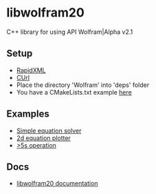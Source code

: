 # libwolfram20
C++ library for using API Wolfram|Alpha v2.1

## Setup
- [RapidXML](https://techoverflow.net/2019/04/17/how-to-install-rapidxml-on-ubuntu/)
- [CUrl](https://stackoverflow.com/a/11471743/9178470)
- Place the directory 'Wolfram' into 'deps' folder
- You have a CMakeLists.txt example [here](https://github.com/rogermiranda1000/libwolfram20/blob/master/examples/solve/CMakeLists.txt)

## Examples
- [Simple equation solver](https://github.com/rogermiranda1000/libwolfram20/tree/master/examples/solve)
- [2d equation plotter](https://github.com/rogermiranda1000/libwolfram20/tree/master/examples/solve2d)
- [>5s operation](https://github.com/rogermiranda1000/libwolfram20/tree/master/examples/solve-exhaustive)

## Docs
- [libwolfram20 documentation](https://rogermiranda1000.com/libwolfram20/)